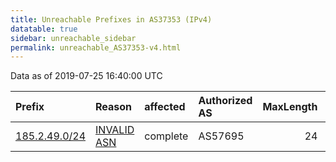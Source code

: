 ```yaml
---
title: Unreachable Prefixes in AS37353 (IPv4)
datatable: true
sidebar: unreachable_sidebar
permalink: unreachable_AS37353-v4.html
---
```


Data as of 2019-07-25 16:40:00 UTC


<div class="datatable-begin"></div>

| Prefix                                               | Reason                                                                                               | affected   | Authorized AS   |   MaxLength | Anchor                                         |   unreachable /24s |
|:-----------------------------------------------------|:-----------------------------------------------------------------------------------------------------|:-----------|:----------------|------------:|:-----------------------------------------------|-------------------:|
| [185.2.49.0/24](https://stat.ripe.net/185.2.49.0/24) | [INVALID ASN](https://rpki-validator.ripe.net/announcement-preview?asn=AS37353&prefix=185.2.49.0/24) | complete   | AS57695         |          24 | [RIPE](unreachable_RIPE_NCC_RPKI_Root-v4.html) |                  1 |

<div class="datatable-end"></div>